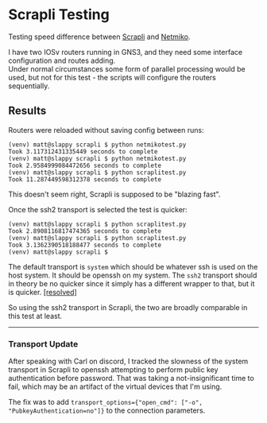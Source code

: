 # Scrapli Testing

Testing speed difference between [Scrapli](https://github.com/carlmontanari/scrapli) and [Netmiko](https://github.com/ktbyers/netmiko).

I have two IOSv routers running in GNS3, and they need some interface configuration and routes adding.  
Under normal circumstances some form of parallel processing would be used, but not for this test - the scripts will configure the routers sequentially.

## Results

Routers were reloaded without saving config between runs:

```console
(venv) matt@slappy scrapli $ python netmikotest.py 
Took 3.117312431335449 seconds to complete
(venv) matt@slappy scrapli $ python netmikotest.py 
Took 2.9584999084472656 seconds to complete
(venv) matt@slappy scrapli $ python scraplitest.py 
Took 11.287449598312378 seconds to complete
```

This doesn't seem right, Scrapli is supposed to be "blazing fast".

Once the ssh2 transport is selected the test is quicker:

```console
(venv) matt@slappy scrapli $ python scraplitest.py 
Took 2.8908116817474365 seconds to complete
(venv) matt@slappy scrapli $ python scraplitest.py 
Took 3.1362390518188477 seconds to complete
(venv) matt@slappy scrapli $
```

The default transport is `system` which should be whatever ssh is used on the host system. It should be openssh on my system. The `ssh2` transport should in theory be no quicker since it simply has a different wrapper to that, but it is quicker. [[resolved]](#transport-update)

So using the ssh2 transport in Scrapli, the two are broadly comparable in this test at least.

---

### Transport Update
After speaking with Carl on discord, I tracked the slowness of the system transport in Scrapli to openssh attempting to perform public key authentication before password. That was taking a not-insignificant time to fail, which may be an artifact of the virtual devices that I'm using. 

The fix was to add `transport_options={"open_cmd": ["-o", "PubkeyAuthentication=no"]}` to the connection parameters.